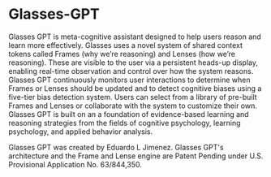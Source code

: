 # Glasses-GPT
Glasses GPT is meta-cognitive assistant designed to help users reason and learn more effectively. Glasses uses a novel system of shared context tokens called Frames (why we’re reasoning) and Lenses (how we’re reasoning). These are visible to the user via a persistent heads-up display, enabling real-time observation and control over how the system reasons. Glasses GPT continuously monitors user interactions to determine when Frames or Lenses should be updated and to detect cognitive biases using a five-tier bias detection system. Users can select from a library of pre-built Frames and Lenses or collaborate with the system to customize their own. Glasses GPT is built on an a foundation of evidence-based learning and reasoning strategies from the fields of cognitive psychology, learning psychology, and applied behavior analysis.

Glasses GPT was created by Eduardo L Jimenez. Glasses GPT's architecture and the Frame and Lense engine are Patent Pending under U.S. Provisional Application No. 63/844,350.
